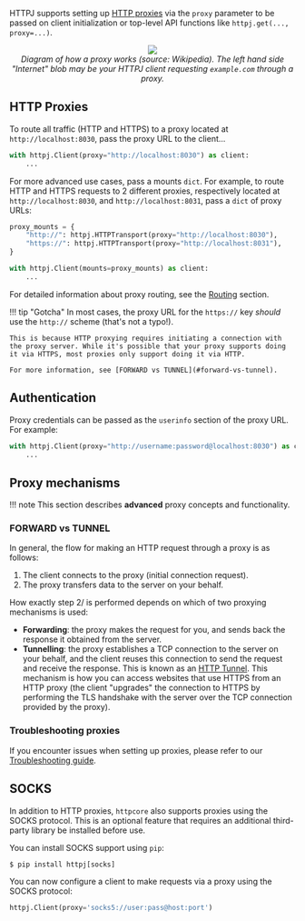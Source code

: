 HTTPJ supports setting up [HTTP proxies](https://en.wikipedia.org/wiki/Proxy_server#Web_proxy_servers) via the `proxy` parameter to be passed on client initialization or top-level API functions like `httpj.get(..., proxy=...)`.

<div align="center">
    <img src="https://upload.wikimedia.org/wikipedia/commons/thumb/2/27/Open_proxy_h2g2bob.svg/480px-Open_proxy_h2g2bob.svg.png"/>
    <figcaption><em>Diagram of how a proxy works (source: Wikipedia). The left hand side "Internet" blob may be your HTTPJ client requesting <code>example.com</code> through a proxy.</em></figcaption>
</div>

## HTTP Proxies

To route all traffic (HTTP and HTTPS) to a proxy located at `http://localhost:8030`, pass the proxy URL to the client...

```python
with httpj.Client(proxy="http://localhost:8030") as client:
    ...
```

For more advanced use cases, pass a mounts `dict`. For example, to route HTTP and HTTPS requests to 2 different proxies, respectively located at `http://localhost:8030`, and `http://localhost:8031`, pass a `dict` of proxy URLs:

```python
proxy_mounts = {
    "http://": httpj.HTTPTransport(proxy="http://localhost:8030"),
    "https://": httpj.HTTPTransport(proxy="http://localhost:8031"),
}

with httpj.Client(mounts=proxy_mounts) as client:
    ...
```

For detailed information about proxy routing, see the [Routing](#routing) section.

!!! tip "Gotcha"
    In most cases, the proxy URL for the `https://` key _should_ use the `http://` scheme (that's not a typo!).

    This is because HTTP proxying requires initiating a connection with the proxy server. While it's possible that your proxy supports doing it via HTTPS, most proxies only support doing it via HTTP.

    For more information, see [FORWARD vs TUNNEL](#forward-vs-tunnel).

## Authentication

Proxy credentials can be passed as the `userinfo` section of the proxy URL. For example:

```python
with httpj.Client(proxy="http://username:password@localhost:8030") as client:
    ...
```

## Proxy mechanisms

!!! note
    This section describes **advanced** proxy concepts and functionality.

### FORWARD vs TUNNEL

In general, the flow for making an HTTP request through a proxy is as follows:

1. The client connects to the proxy (initial connection request).
2. The proxy transfers data to the server on your behalf.

How exactly step 2/ is performed depends on which of two proxying mechanisms is used:

* **Forwarding**: the proxy makes the request for you, and sends back the response it obtained from the server.
* **Tunnelling**: the proxy establishes a TCP connection to the server on your behalf, and the client reuses this connection to send the request and receive the response. This is known as an [HTTP Tunnel](https://en.wikipedia.org/wiki/HTTP_tunnel). This mechanism is how you can access websites that use HTTPS from an HTTP proxy (the client "upgrades" the connection to HTTPS by performing the TLS handshake with the server over the TCP connection provided by the proxy).

### Troubleshooting proxies

If you encounter issues when setting up proxies, please refer to our [Troubleshooting guide](../troubleshooting.md#proxies).

## SOCKS

In addition to HTTP proxies, `httpcore` also supports proxies using the SOCKS protocol.
This is an optional feature that requires an additional third-party library be installed before use.

You can install SOCKS support using `pip`:

```shell
$ pip install httpj[socks]
```

You can now configure a client to make requests via a proxy using the SOCKS protocol:

```python
httpj.Client(proxy='socks5://user:pass@host:port')
```
